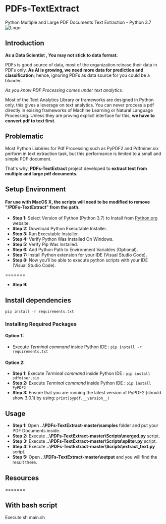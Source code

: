 # PDFs-TextExtract

Python Multiple and Large PDF Documents Text Extraction - Python 3.7
![Logo](XPDF.jpg)



## Introduction

**As a Data Scientist , You may not stick to data format.**

PDFs is good source of data, most of the organization release their data in PDFs only. **As AI is growing, we need more data for prediction and classification**; hence, ignoring PDFs as data source for you could be a blunder.

_As you know PDF Processing comes under text analytics._

Most of the Text Analytics Library or frameworks are designed in Python only, this gives a leverage on text analytics. You can never process a pdf directly in exising frameworks of Machine Learning or Natural Language Processing. Unless they are proving explicit interface for this, **we have to convert pdf to text first.**

## Problematic

Most Python Liabiries for Pdf Processing such as PyPDF2 and Pdfminer.six perform in text extraction task, but this performance is limited to a small and simple PDF document.

That's why, **PDFs-TextExtract** project developed to **extract text from multiple and large pdf documents.**

## Setup Environment

#### For use with MacOS X, the scripts will need to be modified to remove "/PDFs-TextExtract" from the path.

- **Step 1:** Select Version of Python (Python 3.7) to Install from [Python.org](https://www.python.org/) website.
- **Step 2:** Download Python Executable Installer.
- **Step 3:** Run Executable Installer.
- **Step 4:** Verify Python Was Installed On Windows.
- **Step 5:** Verify Pip Was Installed.
- **Step 6:** Add Python Path to Environment Variables (Optional).
- **Step 7:** Install Python extension for your IDE (Visual Studio Code).
- **Step 8:** Now you’ll be able to execute python scripts with your IDE (Visual Studio Code).

=======
- **Step 9:** 

## Install dependencies

    pip install -r requirements.txt

### Installing Required Packages

#### Option 1:

- Execute _Terminal command_ inside Python IDE : `pip install -r requirements.txt`

#### Option 2:

- **Step 1:** Execute _Terminal command_ inside Python IDE : `pip install pdfminer.six`
- **Step 2:** Execute _Terminal command_ inside Python IDE : `pip install PyPDF2`
- **Step 3:** Ensure that you are running the latest version of PyPDF2 (should show 3.0.1) by using: `print(pypdf.__version__)`

## Usage

- **Step 1:** Open **..\PDFs-TextExtract-master\samples** folder and put your PDF Documents inside.
- **Step 2:** Execute **..\PDFs-TextExtract-master\Scripts\merged.py** script.
- **Step 3:** Execute **..\PDFs-TextExtract-master\Scripts\spliter.py** script.
- **Step 4:** Execute **..\PDFs-TextExtract-master\Scripts\extract_text.py** script.
- **Step 5:** Open **..\PDFs-TextExtract-master\output** and you will find the result there.

## Resources

=======
## With bash script
Execute 
sh main.sh

